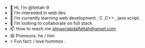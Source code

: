 - 👋 Hi, I’m @fettah-9
- 👀 I’m interested in web dev.
- 🌱 I’m currently learning web development , C ,C++ , java script.
- 💞️ I’m looking to collaborate on full stack
- 📫 How to reach me almasriabdalfattah@gmail.com
- 😄 Pronouns: he / him
- ⚡ Fun fact: i love hummos .

<!---
fettah-9/fettah-9 is a ✨ special ✨ repository because its `README.md` (this file) appears on your GitHub profile.
You can click the Preview link to take a look at your changes.
--->
